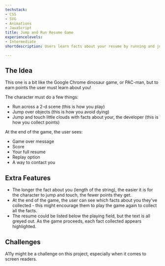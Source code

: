 ```yaml
---
techstack:
- CSS
- SVG
- Animations
- JavaScript
title: Jump and Run Resume Game
experiencelevels:
- Intermediate
shortdescription: Users learn facts about your resume by running and jumping.

---
```

## The Idea

This one is a bit like the Google Chrome dinosaur game, or PAC-man, but to earn points the user must learn about you!

The character must do a few things:

* Run across a 2-d scene (this is how you play)
* Jump over objects (this is how you avoid dying)
* Jump and touch little clouds with facts about your, the developer (this is how you collect points)

At the end of the game, the user sees:

* Game over message
* Score
* Your full resume
* Replay option
* A way to contact you

## Extra Features

* The longer the fact about you (length of the string), the easier it is for the character to jump and touch, the fewer points they get.
* At the end of the game, the user can see which facts about you they've collected - this might encourage them to play the game again to collect all the facts.
* The resume could be listed below the playing field, but the text is all greyed out. As the game proceeds, each fact collected appears highlighted.

## Challenges

A11y might be a challenge on this project, especially when it comes to screen readers.